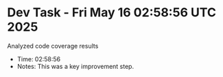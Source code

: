 # Dev Task - Fri May 16 02:58:56 UTC 2025
Analyzed code coverage results
- Time: 02:58:56
- Notes: This was a key improvement step.
